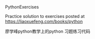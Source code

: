 PythonExercises

Practice solution to exercises posted at https://liaoxuefeng.com/books/python

廖学峰python教学上的python 习题练习代码
